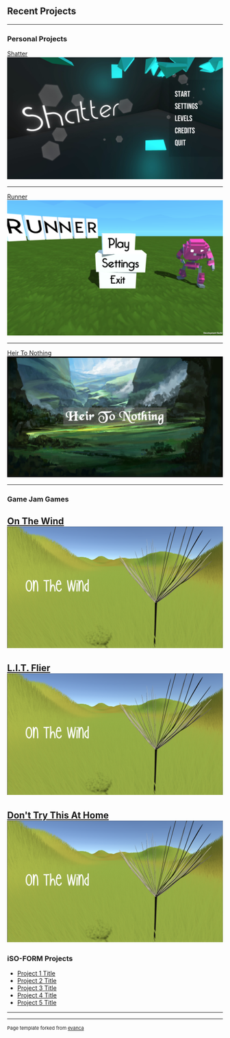 ## Recent Projects

---

### Personal Projects

[Shatter](/Shatter)
<a href="https://poolofclay33.github.io/Shatter"><img src="images/Shatter.png?raw=true" /></a>

---
[Runner](/Runner)
<img src="images/RunnerMain.png?raw=true"/>

---
[Heir To Nothing](/HeirToNothing)
<img src="images/HTN(1).png?raw=true"/>

---

### Game Jam Games 

[On The Wind](/OnTheWind)
<img src="images/OTW(1).png?raw=true"/>
---
[L.I.T. Flier](/LITFlier)
<img src="images/OTW(1).png?raw=true"/>
---
[Don't Try This At Home](/Don'tTryThis)
<img src="images/OTW(1).png?raw=true"/>
---
### iSO-FORM Projects

- [Project 1 Title](http://example.com/)
- [Project 2 Title](http://example.com/)
- [Project 3 Title](http://example.com/)
- [Project 4 Title](http://example.com/)
- [Project 5 Title](http://example.com/)

---




---
<p style="font-size:11px">Page template forked from <a href="https://github.com/evanca/quick-portfolio">evanca</a></p>
<!-- Remove above link if you don't want to attibute -->
